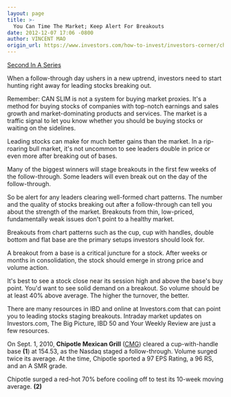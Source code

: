 ```yaml
---
layout: page
title: >-
  You Can Time The Market; Keep Alert For Breakouts
date: 2012-12-07 17:06 -0800
author: VINCENT MAO
origin_url: https://www.investors.com/how-to-invest/investors-corner/chipotle-broke-out-on-follow-through/
---
```


[Second In A Series](http://news.investors.com/special-report/635805-you-can-time-the-market.aspx)

When a follow-through day ushers in a new uptrend, investors need to start hunting right away for leading stocks breaking out.

Remember: CAN SLIM is not a system for buying market proxies. It's a method for buying stocks of companies with top-notch earnings and sales growth and market-dominating products and services. The market is a traffic signal to let you know whether you should be buying stocks or waiting on the sidelines.

Leading stocks can make for much better gains than the market. In a rip-roaring bull market, it's not uncommon to see leaders double in price or even more after breaking out of bases.

Many of the biggest winners will stage breakouts in the first few weeks of the follow-through. Some leaders will even break out on the day of the follow-through.

So be alert for any leaders clearing well-formed chart patterns. The number and the quality of stocks breaking out after a follow-through can tell you about the strength of the market. Breakouts from thin, low-priced, fundamentally weak issues don't point to a healthy market.

Breakouts from chart patterns such as the cup, cup with handles, double bottom and flat base are the primary setups investors should look for.

A breakout from a base is a critical juncture for a stock. After weeks or months in consolidation, the stock should emerge in strong price and volume action.

It's best to see a stock close near its session high and above the base's buy point. You'd want to see solid demand on a breakout. So volume should be at least 40% above average. The higher the turnover, the better.

There are many resources in IBD and online at Investors.com that can point you to leading stocks staging breakouts. Intraday market updates on Investors.com, The Big Picture, IBD 50 and Your Weekly Review are just a few resources.

On Sept. 1, 2010, **Chipotle Mexican Grill** ([CMG](https://research.investors.com/quote.aspx?symbol=CMG)) cleared a cup-with-handle base **(1**) at 154.53, as the Nasdaq staged a follow-through. Volume surged twice its average. At the time, Chipotle sported a 97 EPS Rating, a 96 RS, and an A SMR grade.

Chipotle surged a red-hot 70% before cooling off to test its 10-week moving average. **(2)**
